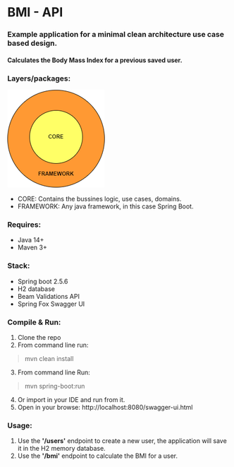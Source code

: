 # BMI - API
### Example application for a minimal clean architecture use case based design.

#### Calculates the Body Mass Index for a previous saved user.

### Layers/packages:
![Layers](layers.png)

- CORE: Contains the bussines logic, use cases, domains.
- FRAMEWORK: Any java framework, in this case Spring Boot.

### Requires:
- Java 14+
- Maven 3+

### Stack:
- Spring boot 2.5.6
- H2 database
- Beam Validations API
- Spring Fox Swagger UI

### Compile & Run:
1. Clone the repo
2. From command line run:
>mvn clean install
3. From command line Run: 
>mvn spring-boot:run
4. Or import in your IDE and run from it.
5. Open in your browse: http://localhost:8080/swagger-ui.html

### Usage:
1. Use the **'/users'** endpoint to create a new user, the application will save it in the H2 memory database.
2. Use the **'/bmi'** endpoint to calculate the BMI for a user.
